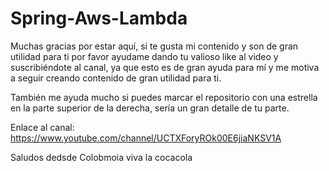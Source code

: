 # Spring-Aws-Lambda
Muchas gracias por estar aquí, si te gusta mi contenido y son de gran utilidad para ti por favor ayudame dando tu valioso like al video y suscribiéndote al canal, ya que esto es de gran ayuda para mí y me motiva a seguir creando contenido de gran utilidad para ti.

También me ayuda mucho si puedes marcar el repositorio con una estrella en la parte superior de la derecha, sería un gran detalle de tu parte.

Enlace al canal: https://www.youtube.com/channel/UCTXForyROk00E6jiaNKSV1A

Saludos dedsde Colobmoia viva la cocacola 
